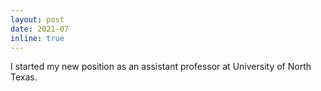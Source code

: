 ```yaml
---
layout: post
date: 2021-07
inline: true
---
```


I started my new position as an assistant professor at University of North Texas.
